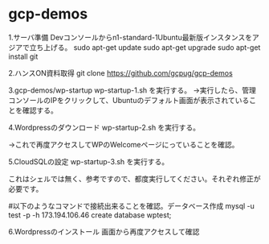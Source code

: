 # gcp-demos 
1.サーバ準備
Devコンソールからn1-standard-1Ubuntu最新版インスタンスをアジアで立ち上げる。
sudo apt-get update
sudo apt-get upgrade
sudo apt-get install git


2.ハンスON資料取得
git clone https://github.com/gcpug/gcp-demos

3.gcp-demos/wp-startup
wp-startup-1.sh
を実行する。
→実行したら、管理コンソールのIPをクリックして、Ubuntuのデフォルト画面が表示されていることを確認する。

4.Wordpressのダウンロード
wp-startup-2.sh
を実行する。

→これで再度アクセスしてWPのWelcomeページにっていることを確認。

5.CloudSQLの設定
wp-startup-3.sh
を実行する。

これはシェルでは無く、参考ですので、都度実行してください。それぞれ修正が必要です。

#以下のようなコマンドで接続出来ることを確認。データベース作成
mysql -u test -p -h 173.194.106.46
create database wptest;

6.Wordpressのインストール
画面から再度アクセスして確認




